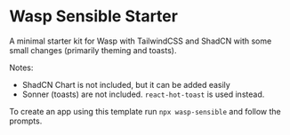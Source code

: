 # Wasp Sensible Starter
A minimal starter kit for Wasp with TailwindCSS and ShadCN with some small changes (primarily theming and toasts).

Notes:
- ShadCN Chart is not included, but it can be added easily
- Sonner (toasts) are not included. `react-hot-toast` is used instead.

To create an app using this template run `npx wasp-sensible` and follow the prompts.